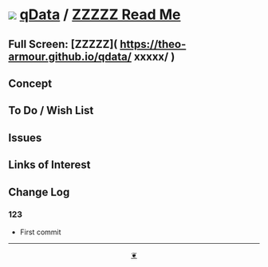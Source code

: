 # [![](https://pushme-pullyou.github.io/tootoo-2022/assets/icons/mark-github.svg )](https://github.com/theo-armour/qdata/ "Source code on GitHub" ) [qData]( https://theo-armour.github.io/qdata/ "Home page" ) / [ZZZZZ Read Me]( https://theo-armour.github.io/qdata/#xxxxx/README.md)


<!--@@@
<div class=iframe-resize ><iframe src=https://theo-armour.github.io/qdata/ xxxxx/ height=100% width=100% ></iframe></div>
_"ZZZZZ" in a resizable window. One finger to rotate. Two to zoom._
@@@-->

## Full Screen: [ZZZZZ]( https://theo-armour.github.io/qdata/ xxxxx/ )


## Concept


## To Do / Wish List


## Issues


## Links of Interest


## Change Log


### 123

* First commit


***

<center title="Hello! Click me to go up to the top" ><a class=aDingbat href=javascript:window.main.scrollTo(0,0);> ❦ </a></center>
